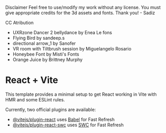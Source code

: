 Disclaimer
Feel free to use/modify my work without any license. You must give appropriate credits for the 3d assets and fonts. Thank you! - Sadiz
 
CC Atribution
* UXRzone Dancer 2 bellydance by Enea Le fons
* Flying Bird by sandeep.s
* directional arrow_1 by Sanofer
* VR room with Tiltbrush session by Miguelangelo Rosario
* Honeybee Font by Misti's Fonts
* Orange Juice by Brittney Murphy













# React + Vite

This template provides a minimal setup to get React working in Vite with HMR and some ESLint rules.

Currently, two official plugins are available:

- [@vitejs/plugin-react](https://github.com/vitejs/vite-plugin-react/blob/main/packages/plugin-react/README.md) uses [Babel](https://babeljs.io/) for Fast Refresh
- [@vitejs/plugin-react-swc](https://github.com/vitejs/vite-plugin-react-swc) uses [SWC](https://swc.rs/) for Fast Refresh

